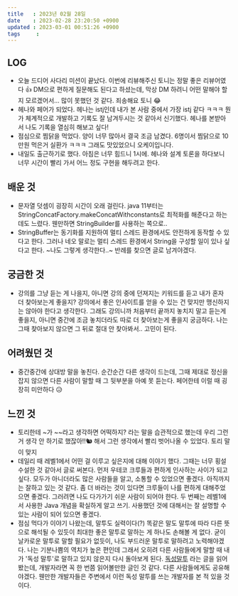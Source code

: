 ```yaml
---
title   : 2023년 02월 28일
date    : 2023-02-28 23:20:50 +0900
updated : 2023-03-01 00:51:26 +0900
tags     : 
---
```

## LOG
- 오늘 드디어 사다리 미션이 끝났다. 이번에 리뷰해주신 토니는 정말 좋은 리뷰어였다 👍 DM으로 편하게 질문해도 된다고 하셨는데, 막상 DM 하려니 어떤 말해야 할 지 모르겠어서... 많이 못했던 것 같다. 죄송해요 토니 😂
- 헤나와 페어가 되었다. 헤나는 istj인데 내가 본 사람 중에서 가장 istj 같다 ㅋㅋㅋ 뭔가 체계적으로 개발하고 기록도 잘 남겨두시는 것 같아서 신기했다. 헤나를 본받아서 나도 기록을 열심히 해보고 싶다!
- 점심으로 찜닭을 먹었다. 양이 너무 많아서 결국 조금 남겼다. 6명이서 찜닭으로 10만원 먹은거 실환가 ㅋㅋㅋ 그래도 맛있었으니 오케이입니다.
- 내일도 출근하기로 했다. 아침은 너무 힘드니 1시에. 헤나와 설계 토론을 하다보니 너무 시간이 빨리 가서 어느 정도 구현을 해두려고 한다.

## 배운 것
- 문자열 덧셈이 굉장히 시간이 오래 걸린다. java 11부터는 StringConcatFactory.makeConcatWithconstants로 최적화를 해준다고 하는데도 느렸다. 웬만하면 StringBuilder를 사용하는 쪽으로..
- StringBuffer는 동기화를 지원하여 멀티 스레드 환경에서도 안전하게 동작할 수 있다고 한다. 그러나 네오 말로는 멀티 스레드 환경에서 String을 구성할 일이 있나 싶다고 한다. ~나도 그렇게 생각한다..~ 반례를 찾으면 글로 남겨야겠다.

## 궁금한 것
- 강의를 그냥 듣는 게 나을지, 아니면 강의 중에 던져지는 키워드를 듣고 내가 혼자 더 찾아보는게 좋을지? 강의에서 좋은 인사이트를 얻을 수 있는 건 맞지만 맹신하지는 않아야 한다고 생각한다. 그래도 강의니까 처음부터 끝까지 놓치지 말고 듣는게 좋을지, 아니면 중간에 조금 놓치더라도 따로 더 찾아보는게 좋을지 궁금하다. 나는 그때 찾아보지 않으면 그 뒤로 절대 안 찾아봐서.. 고민이 된다.

## 어려웠던 것
- 중간중간에 상대방 말을 놓친다. 순간순간 다른 생각이 드는데, 그때 제대로 정신을 잡지 않으면 다른 사람이 말할 때 그 뒷부분을 아예 못 듣는다. 페어한테 이럴 때 굉장히 미안하다 😥

## 느낀 것
- 토리한테 ~가 ~~라고 생각하면 어떡하지? 라는 말을 습관적으로 했는데 우리 그런 거 생각 안 하기로 했잖아!!🐿️  해서 그런 생각에서 빨리 벗어나올 수 있었다. 토리 말이 맞지
- 데일리 때 레벨1에서 어떤 걸 이루고 싶은지에 대해 이야기 했다. 그때는 너무 횡설수설한 것 같아서 글로 써본다. 먼저 우테코 크루들과 편하게 인사하는 사이가 되고 싶다. 모두가 아니더라도 많은 사람들을 알고, 소통할 수 있었으면 좋겠다. 아직까지는 잘하고 있는 것 같다. 좀 더 바라는 것이 있다면 크루들이 나를 편하게 대해주었으면 좋겠다. 그러려면 나도 다가가기 쉬운 사람이 되어야 한다. 두 번째는 레벨1에서 사용한 Java 개념을 확실하게 알고 쓰기. 사용했던 것에 대해서는 잘 설명할 수 있는 사람이 되어 있으면 좋겠다.
- 점심 먹다가 이야기 나왔는데, 말투도 실력이다(?) 똑같은 말도 말투에 따라 다른 뜻으로 해석될 수 있듯이 최대한 좋은 말투로 말하는 게 하나도 손해볼 게 없다. 굳이 날카로운 말투로 말할 필요가 없듯이, 나도 부드러운 말투로 말하려고 노력해야겠다. 나는 기분나쁨의 역치가 높은 편인데 그래서 오히려 다른 사람들에게 말할 때 내가 '독성 말투'로 말하고 있지 않은지 다시 돌아보게 된다. [독성말투](https://edykim.com/ko/post/tech-has-a-toxic-tone-problem-lets-fix-it/?fbclid=IwAR0YKYz45F3aNL-aMHr376RpCBjOaNo88xmbk7e9l0yKscreEk8lNwaCR-g) 라는 글을 읽어봤는데, 개발자라면 꼭 한 번쯤 읽어볼만한 글인 것 같다. 다른 사람들에게도 공유해야겠다. 웬만한 개발자들은 주변에서 이런 독성 말투를 쓰는 개발자를 본 적 있을 것이다.
